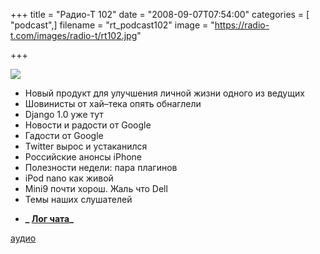 +++
title = "Радио-Т 102"
date = "2008-09-07T07:54:00"
categories = [ "podcast",]
filename = "rt_podcast102"
image = "https://radio-t.com/images/radio-t/rt102.jpg"

+++

![](https://radio-t.com/images/radio-t/rt102.jpg)

- Новый продукт для улучшения личной жизни одного из ведущих
- Шовинисты от хай–тека опять обнаглели
- Django 1.0 уже тут
- Новости и радости от Google
- Гадости от Google
- Twitter вырос и устаканился
- Российские анонсы iPhone
- Полезности недели: пара плагинов
- iPod nano как живой
- Mini9 почти хорош. Жаль что Dell
- Темы наших слушателей

* **_ [Лог чата](http://chat.radio-t.com/logs/radio-t-102.html)_**

[аудио](http://cdn.radio-t.com/rt_podcast102.mp3)
<audio src="http://cdn.radio-t.com/rt_podcast102.mp3" preload="none"></audio>